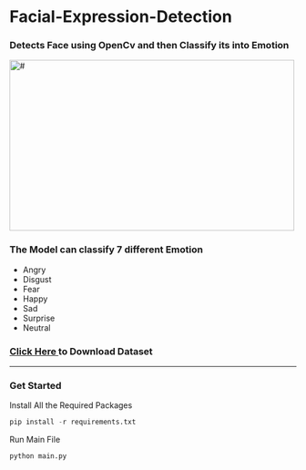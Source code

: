 # Facial-Expression-Detection

### Detects Face using OpenCv and then Classify its into Emotion

<img src = "./videos/Working_Demo_GIF.gif" width = 500px height=300px alt = "#"/>

### The Model can classify 7 different Emotion

* Angry
* Disgust
* Fear
* Happy
* Sad
* Surprise
* Neutral

### <a href="https://drive.google.com/drive/folders/1_Qv_PYkIiSn5X5m6d2ESBMr6FVFxYc4o?usp=sharing">Click Here </a> to Download Dataset
<hr>

### Get Started 
Install All the Required Packages
```python
pip install -r requirements.txt 
```
Run Main File
```python
python main.py
```

